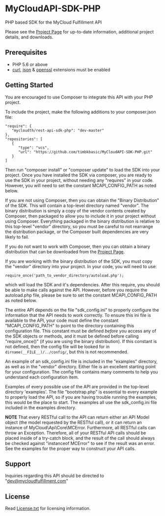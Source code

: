 # MyCloudAPI-SDK-PHP
PHP based SDK for the MyCloud Fulfillment API

Please see the [Project Page](https://devmycloud.github.io/MyCloudAPI-SDK-PHP/) for up-to-date
information, additional project details, and downloads.

## Prerequisites
   * PHP 5.6 or above
   * [curl](http://php.net/manual/en/book.curl.php), [json](http://php.net/manual/en/book.json.php) & [openssl](http://php.net/manual/en/book.openssl.php) extensions must be enabled

## Getting Started

You are encouraged to use Composer to integrate this API with your PHP project.

To include the project, make the following additions to your composer.json file:
```
"require": {
   "mycloudth/rest-api-sdk-php": "dev-master"
},
"repositories": [
   {
      "type": "vcs",
      "url": "https://github.com/timbkbasic/MyCloudAPI-SDK-PHP.git"
   }
]
```
Then run "composer install" or "composer update" to load the SDK into your project.
Once you have installed the SDK via composer, you are ready to use the SDK in your
project, without needing any "requires" in your code. However, you will need to set
the constant MCAPI\_CONFIG\_PATH as noted below.

If you are not using Composer, then you can obtain the "Binary Distribution" of the SDK.
This will contain a top-level directory named "vendor". The binary distribution is simply
a copy of the vendor contents created by Composer, then packaged to allow you to include
it in your project without using Composer. Everything packaged in the binary distribution
is relative to this top-level "vendor" directory, so you must be careful to not rearrange
the distribution package, or the Composer built dependencies are very likely to fail.

If you do not want to work with Composer, then you can obtain a binary distribution
that can be downloaded from the [Project Page](https://devmycloud.github.io/MyCloudAPI-SDK-PHP/).
   
If you are working with the binary distribution of the SDK, you must copy the "vendor"
directory into your project. In your code, you will need to use:
```
require_once('path_to_vendor_directory/autoload.php');
```
which will load the SDK and it's dependencies. After this require, you should be able to
make calls against the API. However, before you require the autoload.php file, please be
sure to set the constant MCAPI\_CONFIG\_PATH as noted below.

The entire API depends on the file "sdk\_config.ini" to properly configure the information that
the API needs to work correctly. To ensure this ini file is available to the API, your code must
define the constant "MCAPI\_CONFIG\_PATH" to point to the directory containing this configuration
file. This constant must be defined _before_ you access any of the SDK objects or methods, and it
must be defined before calling "require_once()" (if you are using the binary distribution). If
this constant is not defined, then the config file will be looked for in
`dirname(__FILE__)/../config/`, but this is not recommended.

An example of an sdk\_config.ini file is included in the "examples" directory, as well as in
the "vendor" directory. Either file is an excellent starting point for your configuration.
The config file contains many comments to help you understand each configuration item.

Examples of every possible use of the API are provided in the top-level directory 'examples'.
The file "bootstrap.php" is essential to every example to properly load the API, so if you
are having trouble running the examples, this would be the place to start. The examples all
use the sdk\_config.ini file included in the examples directory.

__NOTE__ That every RESTful call to the API can return either an API Model object (the model
requested by the RESTful call), or it can return an instance of MyCloud\Api\Core\MCError.
Furthermore, all RESTful calls can throw an Exception. Therefore, all of your RESTful API
calls should be placed inside of a try-catch block, and the result of the call should always
be checked against "instanceof MCError" to see if the result was an error. See the examples
for the proper way to construct your API calls.

## Support
Inquiries regarding this API should be directed to "dev@mycloudfulfillment.com"

## License
Read [License.txt](LICENSE.txt) for licensing information.
